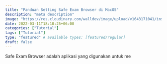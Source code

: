 ```yaml
---
title: "Panduan Setting Safe Exam Browser di MacOS"
description: "meta description"
image: "https://res.cloudinary.com/walldev/image/upload/v1643171041/install%20seb/SEB_w3t24s.png"
date: 2022-03-11T18:10:25+06:00
categories: ["Tutorial"]
tags: ["Tutorial"]
type: "featured" # available types: [featured/regular]
draft: false
---
```


Safe Exam Browser adalah aplikasi yang digunakan untuk me
